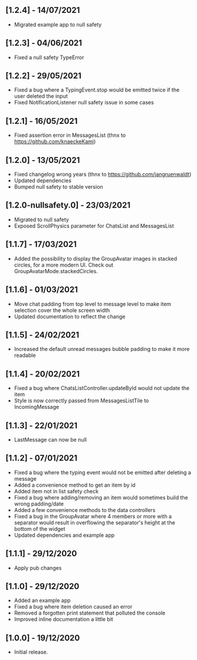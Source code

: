## [1.2.4] - 14/07/2021

* Migrated example app to null safety

## [1.2.3] - 04/06/2021

* Fixed a null safety TypeError

## [1.2.2] - 29/05/2021

* Fixed a bug where a TypingEvent.stop would be emitted twice if the user deleted the input
* Fixed NotificationListener null safety issue in some cases

## [1.2.1] - 16/05/2021

* Fixed assertion error in MessagesList (thnx to https://github.com/knaeckeKami)

## [1.2.0] - 13/05/2021

* Fixed changelog wrong years (thnx to https://github.com/jangruenwaldt)
* Updated dependencies
* Bumped null safety to stable version

## [1.2.0-nullsafety.0] - 23/03/2021

* Migrated to null safety
* Exposed ScrollPhysics parameter for ChatsList and MessagesList

## [1.1.7] - 17/03/2021

* Added the possibility to display the GroupAvatar images in stacked circles, for a more modern UI. Check out GroupAvatarMode.stackedCircles.

## [1.1.6] - 01/03/2021

* Move chat padding from top level to message level to make item selection cover the whole screen width
* Updated documentation to reflect the change

## [1.1.5] - 24/02/2021

* Increased the default unread messages bubble padding to make it more readable

## [1.1.4] - 20/02/2021

* Fixed a bug where ChatsListController.updateById would not update the item
* Style is now correctly passed from MessagesListTile to IncomingMessage

## [1.1.3] - 22/01/2021

* LastMessage can now be null

## [1.1.2] - 07/01/2021

* Fixed a bug where the typing event would not be emitted after deleting a message
* Added a convenience method to get an item by id
* Added item not in list safety check
* Fixed a bug where adding/removing an item would sometimes build the wrong padding/date
* Added a few convenience methods to the data controllers
* Fixed a bug in the GroupAvatar where 4 members or more with a separator would result in overflowing the separator's height at the bottom of the widget
* Updated dependencies and example app

## [1.1.1] - 29/12/2020

* Apply pub changes

## [1.1.0] - 29/12/2020

* Added an example app
* Fixed a bug where item deletion caused an error
* Removed a forgotten print statement that polluted the console
* Improved inline documentation a little bit

## [1.0.0] - 19/12/2020

* Initial release.
